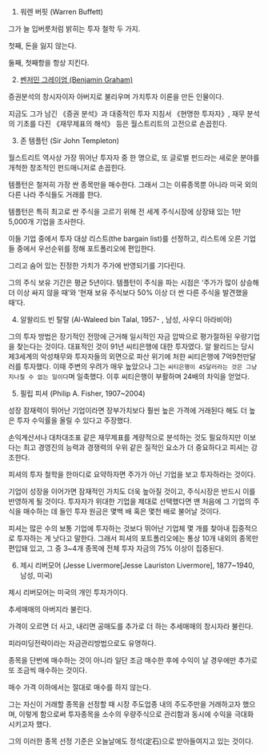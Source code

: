 1. 워렌 버핏 (Warren Buffett)

그가 늘 입버릇처럼 밝히는 투자 철학 두 가지.

첫째, 돈을 잃지 않는다.

둘째, 첫째항을 항상 지킨다.

2. [벤저민 그레이엄 (Benjamin Graham)](https://github.com/kso1204/TIL/blob/main/Stock/Benjamin.md)

증권분석의 창시자이자 아버지로 불리우며 가치투자 이론을 만든 인물이다.

지금도 그가 남긴 《증권 분석》과 대중적인 투자 지침서 《현명한 투자자》, 재무 분석의 기초를 다진 《재무제표의 해석》 등은 월스트리트의 고전으로 손꼽힌다.


3. 존 템플턴 (Sir John Templeton)

월스트리트 역사상 가장 뛰어난 투자자 중 한 명으로, 또 글로벌 펀드라는 새로운 분야를 개척한 창조적인 펀드매니저로 손꼽힌다. 

템플턴은 철저히 가장 싼 종목만을 매수한다. 그래서 그는 이류종목뿐 아니라 미국 외의 다른 나라 주식들도 거래를 한다.

템플턴은 특히 최고로 싼 주식을 고르기 위해 전 세계 주식시장에 상장돼 있는 1만 5,000개 기업을 조사한다.

이들 기업 중에서 투자 대상 리스트(the bargain list)를 선정하고, 리스트에 오른 기업들 중에서 우선순위를 정해 포트폴리오에 편입한다.

그리고 숨어 있는 진정한 가치가 주가에 반영되기를 기다린다.

그의 주식 보유 기간은 평균 5년이다. 템플턴이 주식을 파는 시점은 ‘주가가 많이 상승해 더 이상 싸지 않을 때’와 ‘현재 보유 주식보다 50% 이상 더 싼 다른 주식을 발견했을 때’다. 

4. 알왈리드 빈 탈랄 (Al-Waleed bin Talal, 1957- , 남성, 사우디 아라비아)

그의 투자 방법은 장기적인 전망에 근거해 일시적인 자금 압박으로 평가절하된 우량기업을 찾는다는 것이다. 대표적인 것이 91년 씨티은행에 대한 투자였다. 알 왈리드는 당시 제3세계의 악성채무와 투자자들의 외면으로 파산 위기에 처한 씨티은행에 7억9천만달러를 투자했다. 이때 주변의 우려가 매우 높았으나 그는 `씨티은행이 45달러라는 것은 그냥 지나칠 수 없는 일이다`며 일축했다. 이후 씨티은행이 부활하며 24배의 차익을 얻었다. 

5. 필립 피셔 (Philip A. Fisher, 1907~2004)

성장 잠재력이 뛰어난 기업이라면 장부가치보다 훨씬 높은 가격에 거래된다 해도 더 높은 투자 수익률을 올릴 수 있다고 주장했다.

손익계산서나 대차대조표 같은 재무제표를 계량적으로 분석하는 것도 필요하지만 이보다는 최고 경영진의 능력과 경쟁력의 우위 같은 질적인 요소가 더 중요하다고 피셔는 강조한다.

피셔의 투자 철학을 한마디로 요약하자면 주가가 아닌 기업을 보고 투자하라는 것이다.

기업이 성장을 이어가면 잠재적인 가치도 더욱 높아질 것이고, 주식시장은 반드시 이를 반영하게 될 것이다. 투자자가 위대한 기업을 제대로 선택했다면 맨 처음에 그 기업의 주식을 매수하는 데 들인 투자 원금은 몇백 배 혹은 몇천 배로 불어날 것이다. 

피셔는 많은 수의 보통 기업에 투자하는 것보다 뛰어난 기업체 몇 개를 찾아내 집중적으로 투자하는 게 낫다고 말한다. 그래서 피셔의 포트폴리오에는 통상 10개 내외의 종목만 편입돼 있고, 그 중 3~4개 종목에 전체 투자 자금의 75% 이상이 집중된다. 


6. 제시 리버모어 (Jesse Livermore[Jesse Lauriston Livermore], 1877~1940, 남성, 미국)

제시 리버모어는 미국의 개인 투자가이다.

추세매매의 아버지라 불린다.

가격이 오르면 더 사고, 내리면 공매도를 추가로 더 하는 추세매매의 창시자라 불린다.

피라미딩전략이라는 자금관리방법으로도 유명하다.

종목을 단번에 매수하는 것이 아니라 일단 조금 매수한 후에 수익이 날 경우에만 추가로 또 조금씩 매수하는 것이다.

매수 가격 이하에서는 절대로 매수를 하지 않는다.

그는 자신이 거래할 종목을 선정할 때 시장 주도업종 내의 주도주만을 거래하고자 했으며, 이렇게 함으로써 투자종목을 소수의 우량주식으로 관리함과 동시에 수익을 극대화 시키고자 했다.

그의 이러한 종목 선정 기준은 오늘날에도 정석(定石)으로 받아들여지고 있는 것이다.

